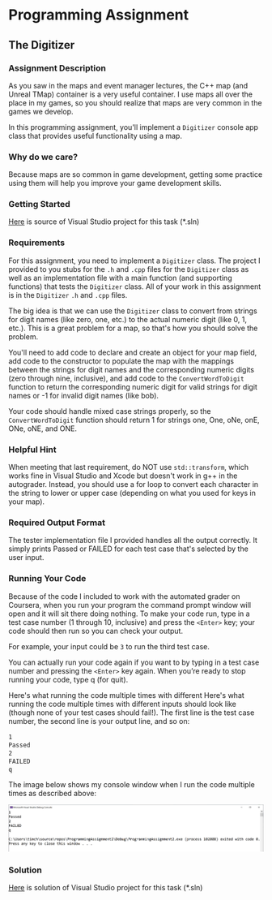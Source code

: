 # Programming Assignment
## The Digitizer

### Assignment Description  

As you saw in the maps and event manager lectures, the C++ map (and Unreal TMap) container is a very useful container. I use maps all over the place in my games, so you should realize that maps are very common in the games we develop.

In this programming assignment, you'll implement a `Digitizer` console app class that provides useful functionality using a map.

### Why do we care?

Because maps are so common in game development, getting some practice using them will help you improve your game development skills.


### Getting Started

[Here](/Course_4_OOP_for_Unreal/Module_3/6_The_Digitizer/Source/ProgrammingAssignment2.sln) is source of Visual Studio project for this task (*.sln)

### Requirements

For this assignment, you need to implement a `Digitizer` class. The project I provided to you stubs for the `.h` and `.cpp` files for the `Digitizer` class as well as an implementation file with a main function (and supporting functions) that tests the `Digitizer` class. All of your work in this assignment is in the `Digitizer`  `.h` and `.cpp` files.

The big idea is that we can use the `Digitizer` class to convert from strings for digit names (like zero, one, etc.) to the actual numeric digit (like 0, 1, etc.). This is a great problem for a map, so that's how you should solve the problem.

You'll need to add code to declare and create an object for your map field, add code to the constructor to populate the map with the mappings between the strings for digit names and the corresponding numeric digits (zero through nine, inclusive), and add code to the `ConvertWordToDigit` function to return the corresponding numeric digit for valid strings for digit names or -1 for invalid
digit names (like bob).

Your code should handle mixed case strings properly, so the `ConvertWordToDigit` function should return 1 for strings one, One, oNe, onE, ONe, oNE, and ONE.

### Helpful Hint

When meeting that last requirement, do NOT use `std::transform`, which works fine in Visual Studio and Xcode but doesn't work in g++ in the autograder. Instead, you should use a for loop to convert each character in the string to lower or upper case (depending on what you used for keys in your map).

### Required Output Format

The tester implementation file I provided handles all the output correctly. It simply prints Passed or FAILED for each test case that's selected by the user input.

### Running Your Code

Because of the code I included to work with the automated grader on Coursera, when you run your program the command prompt window will open and it will sit there doing nothing. To make your code run, type in a test case number (1 through 10, inclusive) and press the `<Enter>` key; your code should then run so you can check your output. 

For example, your input could be
`
3
`
to run the third test case.

You can actually run your code again if you want to by typing in a test case number and pressing the `<Enter>` key again. When you’re ready to stop running your code, type q (for quit).

Here's what running the code multiple times with different
Here's what running the code multiple times with different inputs should look like (though none of your test cases should fail!). The first line is the test case number, the second line is your output line, and so on:  
```
1
Passed
2
FAILED
q
```

The image below shows my console window when I run the code multiple times as described above:

![alt text](RBus6OvjTZmbrOjr432Zog_a691adcec6114f7e9d1e877185048ff1_3-Programming-Assignment-2-Multiple-Runs.png)

### Solution
[Here](/Course_4_OOP_for_Unreal/Module_3/6_The_Digitizer/Solution/ProgrammingAssignment2.sln) is solution of Visual Studio project for this task (*.sln)